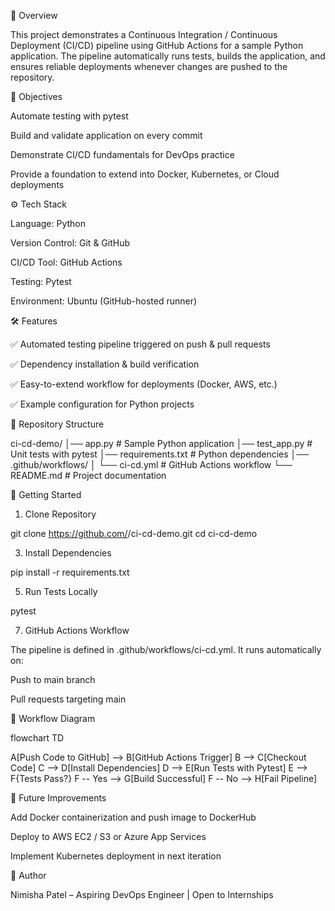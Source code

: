 📖 Overview

This project demonstrates a Continuous Integration / Continuous Deployment (CI/CD) pipeline using GitHub Actions for a sample Python application. The pipeline automatically runs tests, builds the application, and ensures reliable deployments whenever changes are pushed to the repository.

🎯 Objectives


Automate testing with pytest

Build and validate application on every commit

Demonstrate CI/CD fundamentals for DevOps practice

Provide a foundation to extend into Docker, Kubernetes, or Cloud deployments


⚙️ Tech Stack

Language: Python

Version Control: Git & GitHub

CI/CD Tool: GitHub Actions

Testing: Pytest

Environment: Ubuntu (GitHub-hosted runner)


🛠️ Features

✅ Automated testing pipeline triggered on push & pull requests

✅ Dependency installation & build verification

✅ Easy-to-extend workflow for deployments (Docker, AWS, etc.)

✅ Example configuration for Python projects 


📂 Repository Structure

ci-cd-demo/
│── app.py              # Sample Python application
│── test_app.py         # Unit tests with pytest
│── requirements.txt    # Python dependencies
│── .github/workflows/
│    └── ci-cd.yml      # GitHub Actions workflow
└── README.md           # Project documentation


🚀 Getting Started

1. Clone Repository

git clone https://github.com/<NimishaPatel-21>/ci-cd-demo.git
cd ci-cd-demo

3. Install Dependencies

pip install -r requirements.txt

5. Run Tests Locally

pytest

7. GitHub Actions Workflow

The pipeline is defined in .github/workflows/ci-cd.yml. It runs automatically on:

Push to main branch

Pull requests targeting main


🔄 Workflow Diagram

flowchart TD

A[Push Code to GitHub] --> B[GitHub Actions Trigger]
 B --> C[Checkout Code]
 C --> D[Install Dependencies]
 D --> E[Run Tests with Pytest]
 E --> F{Tests Pass?}
 F -- Yes --> G[Build Successful]
 F -- No --> H[Fail Pipeline]
 

📌 Future Improvements

Add Docker containerization and push image to DockerHub

Deploy to AWS EC2 / S3 or Azure App Services

Implement Kubernetes deployment in next iteration


👤 Author

Nimisha Patel – Aspiring DevOps Engineer | Open to Internships

